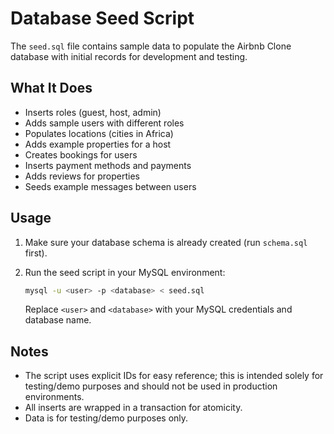 # Database Seed Script

The `seed.sql` file contains sample data to populate the Airbnb Clone database with initial records for development and testing.

## What It Does

- Inserts roles (guest, host, admin)
- Adds sample users with different roles
- Populates locations (cities in Africa)
- Adds example properties for a host
- Creates bookings for users
- Inserts payment methods and payments
- Adds reviews for properties
- Seeds example messages between users

## Usage

1. Make sure your database schema is already created (run `schema.sql` first).
2. Run the seed script in your MySQL environment:

   ```sh
   mysql -u <user> -p <database> < seed.sql
   ```

   Replace `<user>` and `<database>` with your MySQL credentials and database name.

## Notes

- The script uses explicit IDs for easy reference; this is intended solely for testing/demo purposes and should not be used in production environments.
- All inserts are wrapped in a transaction for atomicity.
- Data is for testing/demo purposes only.
